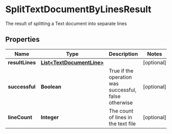 

# SplitTextDocumentByLinesResult

The result of splitting a Text document into separate lines

## Properties

| Name | Type | Description | Notes |
|------------ | ------------- | ------------- | -------------|
|**resultLines** | [**List&lt;TextDocumentLine&gt;**](TextDocumentLine.md) |  |  [optional] |
|**successful** | **Boolean** | True if the operation was successful, false otherwise |  [optional] |
|**lineCount** | **Integer** | The count of lines in the text file |  [optional] |



